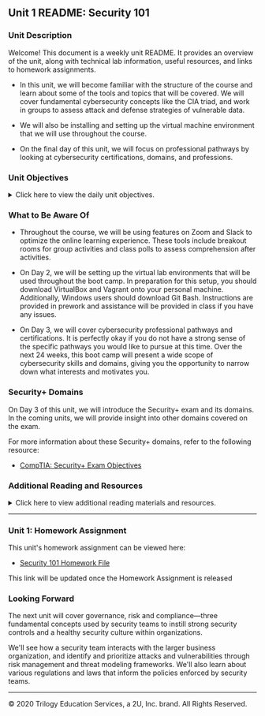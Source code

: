 ## Unit 1 README: Security 101

### Unit Description

Welcome! This document is a weekly unit README. It provides an overview of the unit, along with technical lab information, useful resources, and links to homework assignments. 

- In this unit, we will become familiar with the structure of the course and learn about some of the tools and topics that will be covered. We will cover fundamental cybersecurity concepts like the CIA triad, and work in groups to assess attack and defense strategies of vulnerable data. 

- We will also be installing and setting up the virtual machine environment that we will use throughout the course. 

- On the final day of this unit, we will focus on professional pathways by looking at cybersecurity certifications, domains, and professions.


### Unit Objectives 

<details>
    <summary>Click here to view the daily unit objectives.</summary>

  <br>

- **Day 1:** The Cybersecurity Mindset

    - Explain the course structure and general direction of the program.

    - Recognize the high-level security strategies and tools that will be covered in class.

    - Define cybersecurity as the assessment of threats and the mitigation of risk.

    - Articulate a clear definition of the CIA triad and its elements.


- **Day 2:** Attacking and Defending

    - List different types of user, web, server, and database cybersecurity attacks.

    - Identify risk mitigation plan frameworks for user, web, server, and database cybersecurity attacks.

    - Set up a virtual machine lab environment that you will use throughout the course.


- **Day 3:** Surveying the Cyberspace

    - Articulate roles and career pathways within the cybersecurity space.

    - Explain the landscape of certifications available to security professionals.

    - Articulate what the Security+ exam is and which infosec pathways benefit from the certification.


</details>


### What to Be Aware Of

- Throughout the course, we will be using features on Zoom and Slack to optimize the online learning experience. These tools include breakout rooms for group activities and class polls to assess comprehension after activities. 

- On Day 2, we will be setting up the virtual lab environments that will be used throughout the boot camp. In preparation for this setup, you should download VirtualBox and Vagrant onto your personal machine. Additionally, Windows users should download Git Bash. Instructions are provided in prework and assistance will be provided in class if you have any issues. 

- On Day 3, we will cover cybersecurity professional pathways and certifications. It is perfectly okay if you do not have a strong sense of the specific pathways you would like to pursue at this time. Over the next 24 weeks, this boot camp will present a wide scope of cybersecurity skills and domains, giving you the opportunity to narrow down what interests and motivates you.


### Security+ Domains

On Day 3 of this unit, we will introduce the Security+ exam and its domains. In the coming units, we will provide insight into other domains covered on the exam. 

For more information about these Security+ domains, refer to the following resource: 
- [CompTIA: Security+ Exam Objectives](https://www.comptia.jp/pdf/Security%2B%20SY0-501%20Exam%20Objectives.pdf)


### Additional Reading and Resources

<details> 
<summary> Click here to view additional reading materials and resources. </summary>
</br>

These resources are provided as optional, recommended resources to supplement the concepts covered in this unit. 

- :books: [bsi: Glossary of Cybersecurity Terms](https://www.bsigroup.com/en-GB/Cyber-Security/Glossary-of-cyber-security-terms/)



- **Day 1 Resources**

    - [Overview of the Course Lab Environment](https://docs.google.com/document/d/1SGzZHWmxZY76cGzYzOhGsmmuOeVAH2nvQDQY3r9PGXw/edit)
 
- **Day 2 Resources**

    - [Cisco: What Are the Most Common Cyber Attacks?](https://www.cisco.com/c/en/us/products/security/common-cyberattacks.html)


- **Day 3 Resources**

    - [Cyber Seek: Cybersecurity Career Pathway](https://www.cyberseek.org/pathway.html)

    - [Wikipedia: Computer Security Certifications](https://en.wikipedia.org/wiki/List_of_computer_security_certifications)


</details>

---

### Unit 1: Homework Assignment

This unit's homework assignment can be viewed here: 

- [Security 101 Homework File](../../2-Homework/01-Security-101)

This link will be updated once the Homework Assignment is released


### Looking Forward 

The next unit will cover governance, risk and compliance—three fundamental concepts used by security teams to instill strong security controls and a healthy security culture within organizations. 

We'll see how a security team interacts with the larger business organization, and identify and prioritize attacks and vulnerabilities through risk management and threat modeling frameworks. We'll also learn about various regulations and laws that inform the policies enforced by security teams. 


---


© 2020 Trilogy Education Services, a 2U, Inc. brand. All Rights Reserved.    
